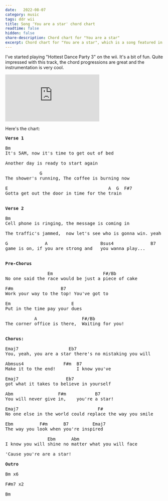 ```yaml
---
date:   2022-08-07
category: music
tags: ddr wii
title: Song 'You are a star' chord chart
readtime: false
hidden: false
share-description: Chord chart for "You are a star"
excerpt: Chord chart for "You are a star", which is a song featured in "Hottest Dance Party 3" wii game.
---
```


I've started playing "Hottest Dance Party 3" on the wii. It's a bit of fun. Quite impressed with this track, the chord progressions are great and the instrumentation is very cool. 

<div class='embed-container'><iframe src='https://www.youtube.com/embed/yAxrz2ZMkvU' frameborder='0' allowfullscreen></iframe></div>

Here's the chart:

<pre>
<b>Verse 1</b>

Bm
It's 5AM, now it's time to get out of bed

Another day is ready to start again

             G
The shower's running, The coffee is burning now

E                                      A  G  F#7
Gotta get out the door in time for the train


<b>Verse 2</b>

Bm
Cell phone is ringing, the message is coming in

The traffic's jammed,  now let's see who is gonna win. yeah the

G              A                    Bsus4              B7 
game is on, if you are strong and   you wanna play...


<b>Pre-Chorus</b>

                Em                   F#/Bb
No one said the race would be just a piece of cake

F#m                  B7
Work your way to the top! You've got to

Em                       E
Put in the time pay your dues

           A                 F#/Bb 
The corner office is there,  Waiting for you!


<b>Chorus:</b>

Emaj7					Eb7             	
You, yeah, you are a star there's no mistaking you will

Abmsus4               F#m  B7
Make it to the end!        I know you've   

Emaj7                  Eb7
got what it takes to believe in yourself 

Abm                 F#m           B7
You will never give in,    you're a star!
       
Emaj7                              F#
No one else in the world could replace the way you smile

Ebm          F#m      B7         Emaj7
The way you look when you're inspired

                Ebm      Abm
I know you will shine no matter what you will face

'Cause you're are a star!

<b>Outro</b> 

Bm x6  

F#m7 x2

Bm

</pre>


